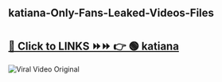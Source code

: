 
 ## katiana-Only-Fans-Leaked-Videos-Files

# <h2><a href="https://mediaupload.pro?katiana">🔗 Click to LINKS ⏩⏩ 👉 🟢 katiana </a></h2>

<a href="https://mediaupload.pro?katiana" rel="nofollow" data-target="animated-image.originalLink"><img src="https://i.ibb.co.com/xMMVF88/686577567.gif" alt="Viral Video Original" style="max-width: 100%; display: inline-block;" data-target="animated-image.originalImage"></a>